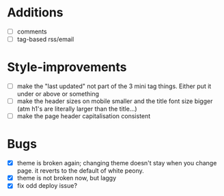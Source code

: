 # Additions
- [ ] comments
- [ ] tag-based rss/email

# Style-improvements
- [ ] make the "last updated" not part of the 3 mini tag things. Either put it under or above or something
- [ ] make the header sizes on mobile smaller and the title font size bigger (atm h1's are literally larger than the title...)
- [ ] make the page header capitalisation consistent

# Bugs
- [x] theme is broken again; changing theme doesn't stay when you change page. it reverts to the default of white peony.
- [x] theme is not broken now, but laggy
- [x] fix odd deploy issue?